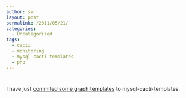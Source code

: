 ```yaml
---
author: sw
layout: post
permalink: /2011/05/21/
categories:
  - Uncategorized
tags:
  - cacti
  - monitoring
  - mysql-cacti-templates
  - php
---
```

# 

I have just [commited some graph templates][1] to mysql-cacti-templates.

 [1]: http://code.google.com/p/mysql-cacti-templates/source/detail?r=563